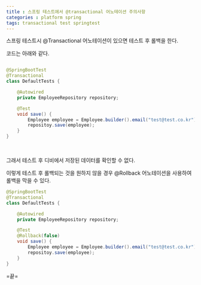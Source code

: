 ```yaml
---
title : 스프링 테스트에서 @transactional 어노테이션 주의사항
categories : platform spring
tags: transactional test springtest
---
```



스프링 테스트시 @Transactional  어노테이션이 있으면 테스트 후 롤백을 한다.

코드는 아래와 같다.


```java

@SpringBootTest
@Transactional
class DefaultTests {

    @Autowired
	private EmployeeRepository repository;

    @Test
    void save() {
        Employee employee = Employee.builder().email("test@test.co.kr").password("1234").build();
        repositoy.save(employee);
    }
}
```

<br>

그래서 테스트 후 디비에서 저장된 데이터를 확인할 수 없다. 

이렇게 테스트 후 롤백되는 것을 원하지 않을 경우 @Rollback 어노테이션을 사용하여 롤백을 막을 수 있다.

```java
@SpringBootTest
@Transactional
class DefaultTests {

    @Autowired
	private EmployeeRepository repository;

    @Test
    @Rollback(false)
    void save() {
        Employee employee = Employee.builder().email("test@test.co.kr").password("1234").build();
        repositoy.save(employee);
    }
}
```

=끝=




































